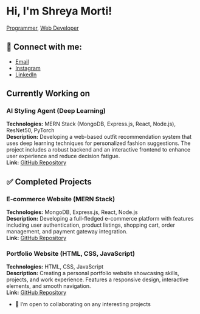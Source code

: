 # Hi, I'm Shreya Morti!  
[Programmer](https://github.com/shreyamorti28), [Web Developer](https://github.com/shreyamorti28)

## 🤳 Connect with me:
- [Email](mailto:shreyamorti@gmail.com)
- [Instagram](https://www.instagram.com/shreyamorti28/)
- [LinkedIn](https://linkedin.com/in/shreyamorti28)

## Currently Working on
### AI Styling Agent (Deep Learning)
**Technologies:** MERN Stack (MongoDB, Express.js, React, Node.js), ResNet50, PyTorch  
**Description:** Developing a web-based outfit recommendation system that uses deep learning techniques for personalized fashion suggestions. The project includes a robust backend and an interactive frontend to enhance user experience and reduce decision fatigue.  
**Link:** [GitHub Repository](https://github.com/shreyamorti28/styling-agent.git)


## ✅ Completed Projects
### E-commerce Website (MERN Stack)
**Technologies:** MongoDB, Express.js, React, Node.js  
**Description:** Developing a full-fledged e-commerce platform with features including user authentication, product listings, shopping cart, order management, and payment gateway integration.  
**Link:** [GitHub Repository](https://github.com/shreyamorti28/Ecommerce.git)

### Portfolio Website (HTML, CSS, JavaScript)
**Technologies:** HTML, CSS, JavaScript  
**Description:** Creating a personal portfolio website showcasing skills, projects, and work experience. Features a responsive design, interactive elements, and smooth navigation.  
**Link:** [GitHub Repository](https://github.com/shreyamorti28/my_portfolio.git)

- 👯 I’m open to collaborating on any interesting projects
